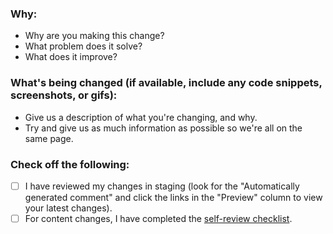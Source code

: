 ### Why:

- Why are you making this change?
- What problem does it solve?
- What does it improve?

### What's being changed (if available, include any code snippets, screenshots, or gifs):

- Give us a description of what you're changing, and why.
- Try and give us as much information as possible so we're all on the same page.

### Check off the following:

- [ ] I have reviewed my changes in staging (look for the "Automatically generated comment" and click the links in the "Preview" column to view your latest changes).
- [ ] For content changes, I have completed the [self-review checklist](https://github.com/DevelopingBread/Roblox-Documentation-Reimagined/blob/main/contributing/self_pr_review.md).